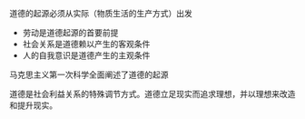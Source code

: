 

道德的起源必须从实际（物质生活的生产方式）出发

- 劳动是道德起源的首要前提
- 社会关系是道德赖以产生的客观条件
- 人的自我意识是道德产生的主观条件

马克思主义第一次科学全面阐述了道德的起源

道德是社会利益关系的特殊调节方式。道德立足现实而追求理想，并以理想来改造和提升现实。